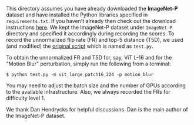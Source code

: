 This directory assumes you have already downloaded the **ImageNet-P** dataset and have installed the Python libraries specified in `requirements.txt`. If you haven't already then check out the download instructions [here](https://github.com/hendrycks/robustness#imagenet-p). We kept the ImageNet-P dataset under `ImageNet-P` directory and specified it accordingly during recording the scores. To record the unnormalized flip rate (FR) and top-5 distance (T5D), we used (and modified) the [original script](https://github.com/hendrycks/robustness/blob/master/ImageNet-P/test.py) which is named as `test.py`.

To obtain the unnormalized FR and T5D for, say, ViT L-16 and for the "Motion Blur" perturbation, simply run the following from a terminal:

```shell
$ python test.py -m vit_large_patch16_224 -p motion_blur
```

You may need to adjust the batch size and the number of GPUs according to the available infrastructure. Also, we always recorded the FRs for difficulty level 1. 

We thank Dan Hendrycks for helpful discussions. Dan is the main author of the ImageNet-P dataset.
